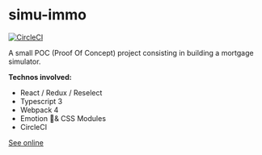 # simu-immo

[![CircleCI](https://circleci.com/gh/corentinmarc/simu-immo/tree/master.svg?style=svg)](https://circleci.com/gh/corentinmarc/simu-immo/tree/master)

A small POC (Proof Of Concept) project consisting in building a mortgage simulator.

**Technos involved:**

- React / Redux / Reselect
- Typescript 3
- Webpack 4
- Emotion 💅& CSS Modules
- CircleCI

[See online](http://simu-immo.corentinmarc.fr/)
